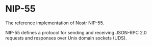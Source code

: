 # NIP-55

The reference implementation of Nostr NIP-55.

NIP-55 defines a protocol for sending and receiving JSON-RPC 2.0 requests and responses over Unix domain sockets (UDS).
